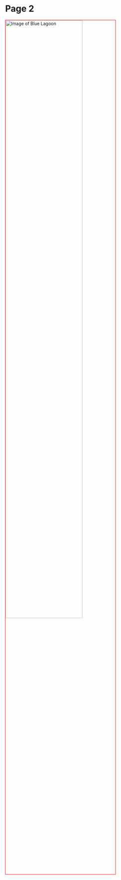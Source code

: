 <h1>Page 2</h1>
<a href="https://i1.wp.com/wearetravelgirls.com/wp-content/uploads/2016/11/Blue-lagoon-icleand.jpg?resize=1080%2C710&ssl=1" title="View Image Source">
  <img style="width:70%; border:1px solid red;"src="https://i1.wp.com/wearetravelgirls.com/wp-content/uploads/2016/11/Blue-lagoon-icleand.jpg?resize=1080%2C710&ssl=1" alt="Image of Blue Lagoon"> </a>
  
